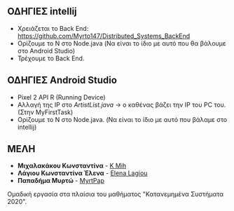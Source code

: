 ## ΟΔΗΓΙΕΣ intellij

* Χρειάζεται το Back End: https://github.com/Myrto147/Distributed_Systems_BackEnd 
* Ορίζουμε το N στο Node.java (Να είναι το ίδιο με αυτό που θα βάλουμε στο Android Studio)
* Τρέχουμε το Back End.

## ΟΔΗΓΙΕΣ Android Studio

* Pixel 2 API R (Running Device)
* Αλλαγή της IP στο *ArtistList.java* -> ο καθένας βάζει την IP του PC του. (Στην MyFirstTask)
* Ορίζουμε το N στο Node.java. (Να είναι το ίδιο με αυτό που βάλαμε στο intellij)

## ΜΕΛΗ

* **Μιχαλακάκου Κωνσταντίνα** - [K Mih](https://github.com/Kapamih)
* **Λάγιου Κωνσταντίνα Έλενα** - [Εlena Lagiou](https://github.com/hellag)
* **Παπαδήμα Μυρτώ** - [MyrtPap](https://github.com/Myrto147)

Ομαδική εργασία στα πλαίσια του μαθήματος "Κατανεμημένα Συστήματα 2020".
